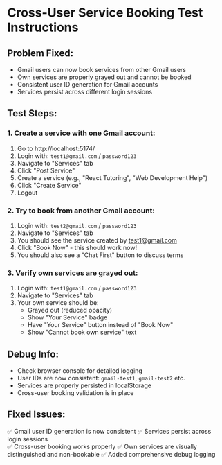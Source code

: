 # Cross-User Service Booking Test Instructions

## Problem Fixed:
- Gmail users can now book services from other Gmail users 
- Own services are properly grayed out and cannot be booked
- Consistent user ID generation for Gmail accounts
- Services persist across different login sessions

## Test Steps:

### 1. Create a service with one Gmail account:
1. Go to http://localhost:5174/
2. Login with: `test1@gmail.com` / `password123`
3. Navigate to "Services" tab
4. Click "Post Service" 
5. Create a service (e.g., "React Tutoring", "Web Development Help")
6. Click "Create Service"
7. Logout

### 2. Try to book from another Gmail account:
1. Login with: `test2@gmail.com` / `password123` 
2. Navigate to "Services" tab
3. You should see the service created by test1@gmail.com
4. Click "Book Now" - this should work now!
5. You should also see a "Chat First" button to discuss terms

### 3. Verify own services are grayed out:
1. Login with: `test1@gmail.com` / `password123`
2. Navigate to "Services" tab  
3. Your own service should be:
   - Grayed out (reduced opacity)
   - Show "Your Service" badge
   - Have "Your Service" button instead of "Book Now"
   - Show "Cannot book own service" text

## Debug Info:
- Check browser console for detailed logging
- User IDs are now consistent: `gmail-test1`, `gmail-test2` etc.
- Services are properly persisted in localStorage
- Cross-user booking validation is in place

## Fixed Issues:
✅ Gmail user ID generation is now consistent
✅ Services persist across login sessions  
✅ Cross-user booking works properly
✅ Own services are visually distinguished and non-bookable
✅ Added comprehensive debug logging